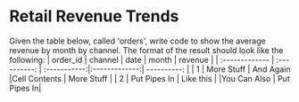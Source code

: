 # Retail Revenue Trends
Given the table below, called 'orders', write code to show the average revenue
by month by channel. The format of the result should look like the following:
| order_id     | channel     | date     | month     | revenue   |
| :------------- | :----------: | :-----------:|:-------------:| ----------: |
|  1 | More Stuff   | And Again    |Cell Contents  | More Stuff  |
| 2  | Put Pipes In | Like this \| |You Can Also   | Put Pipes In|

